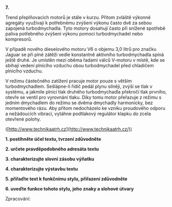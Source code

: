 **7.**

Trend přeplňovacích motorů je stále v kurzu. Přitom zvláště výkonné agregáty využívají
 k potřebnému zvýšení výkonu často dvě za sebou zapojená turbodmychadla. Tyto motory dosahují často při snížené spotřebě paliva potřebného zvýšení výkonu pomocí turbodmychadel nebo kompresorů.

V případě nového dieselového motoru V6 o objemu 3,0 litrů pro značku Jaguar se při plné zátěži vedle konstantně aktivního turbodmychadla spíná ještě druhé. Je umístěn mezi oběma řadami válců V-motoru v místě, kde se sbíhají vedení plnícího vzduchu obou turbodmychadel před chladičem plnícího vzduchu.

V režimu částečného zatížení pracuje motor pouze s větším turbodmychadlem. Sešlápne-li řidič pedál plynu silněji, zvýší se tlak v systému, a jakmile plnicí tlak druhého turbodmychadla překročí tlak prvního, otevře se ventil pro vyrovnání tlaku. Díky tomu motor přeřazuje z režimu s jedním dmychadlem do režimu se dvěma dmychadly harmonicky, bez momentového rázu. Aby přitom nedocházelo ke vzniku proudového odporu a nežádoucích vibrací, vytáhne podtlakový regulátor klapku do zcela otevřené polohy.

([http://www.technikaatrh.cz](http://www.technikaatrh.cz/))

**1. postihněte účel textu, tvrzení zdůvodněte**

**2. určete pravděpodobného adresáta textu**

**3. charakterizujte slovní zásobu výňatku**

**4. charakterizujte výstavbu textu**

**5. přiřaďte text k funkčnímu stylu, přiřazení zdůvodněte**

**6. uveďte funkce tohoto stylu, jeho znaky a slohové útvary**

Zpracování:
